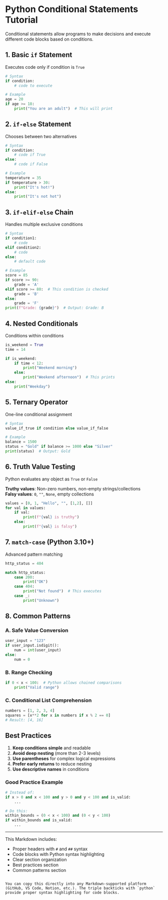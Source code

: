
# Python Conditional Statements Tutorial

Conditional statements allow programs to make decisions and execute different code blocks based on conditions.

## 1. Basic `if` Statement
Executes code only if condition is `True`

```python
# Syntax
if condition:
    # code to execute

# Example
age = 20
if age >= 18:
    print("You are an adult")  # This will print
```

## 2. `if-else` Statement
Chooses between two alternatives

```python
# Syntax 
if condition:
    # code if True
else:
    # code if False

# Example
temperature = 35
if temperature > 30:
    print("It's hot!")
else:
    print("It's not hot")
```

## 3. `if-elif-else` Chain
Handles multiple exclusive conditions

```python
# Syntax
if condition1:
    # code
elif condition2:
    # code 
else:
    # default code

# Example
score = 85
if score >= 90:
    grade = 'A'
elif score >= 80:  # This condition is checked
    grade = 'B' 
else:
    grade = 'F'
print(f"Grade: {grade}")  # Output: Grade: B
```

## 4. Nested Conditionals
Conditions within conditions

```python
is_weekend = True
time = 14

if is_weekend:
    if time < 12:
        print("Weekend morning")
    else:
        print("Weekend afternoon")  # This prints
else:
    print("Weekday")
```

## 5. Ternary Operator
One-line conditional assignment

```python
# Syntax
value_if_true if condition else value_if_false

# Example
balance = 1500
status = "Gold" if balance >= 1000 else "Silver"
print(status)  # Output: Gold
```

## 6. Truth Value Testing
Python evaluates any object as `True` or `False`

**Truthy values**: Non-zero numbers, non-empty strings/collections  
**Falsy values**: `0`, `""`, `None`, empty collections

```python
values = [0, 1, "Hello", "", [1,2], []]
for val in values:
    if val:
        print(f"{val} is truthy")
    else:
        print(f"{val} is falsy")
```

## 7. `match-case` (Python 3.10+)
Advanced pattern matching

```python
http_status = 404

match http_status:
    case 200:
        print("OK")
    case 404:
        print("Not found")  # This executes
    case _:
        print("Unknown")
```

## 8. Common Patterns

### A. Safe Value Conversion
```python
user_input = "123"
if user_input.isdigit():
    num = int(user_input)
else:
    num = 0
```

### B. Range Checking
```python
if 0 < x < 100:  # Python allows chained comparisons
    print("Valid range")
```

### C. Conditional List Comprehension
```python
numbers = [1, 2, 3, 4]
squares = [x**2 for x in numbers if x % 2 == 0]
# Result: [4, 16]
```

## Best Practices

1. **Keep conditions simple** and readable
2. **Avoid deep nesting** (more than 2-3 levels)
3. **Use parentheses** for complex logical expressions
4. **Prefer early returns** to reduce nesting
5. **Use descriptive names** in conditions

### Good Practice Example
```python
# Instead of:
if x > 0 and x < 100 and y > 0 and y < 100 and is_valid:
    ...

# Do this:
within_bounds = (0 < x < 100) and (0 < y < 100)
if within_bounds and is_valid:
    ...
```

---

This Markdown includes:
- Proper headers with `#` and `##` syntax
- Code blocks with Python syntax highlighting
- Clear section organization
- Best practices section
- Common patterns section
``` 

You can copy this directly into any Markdown-supported platform (GitHub, VS Code, Notion, etc.). The triple backticks with `python` provide proper syntax highlighting for code blocks.
